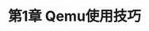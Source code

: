 ---
title: "第1章  Qemu使用技巧"
menu:
  main:
    identifier: "qemu-using"
    parent: "qemu"
    name: "Qemu-using"
    weight: 2
---
